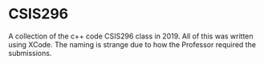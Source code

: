 # CSIS296

A collection of the c++ code CSIS296 class in 2019. All of this was written using XCode. The naming is strange due to how the Professor required the submissions.
